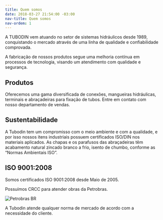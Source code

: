 ```yaml
---
title: Quem somos
date: 2018-03-27 21:54:00 -03:00
nav-title: Quem somos
nav-ordem: 1
---
```


A TUBODIN vem atuando no setor de sistemas hidráulicos desde 1989, conquistando o mercado através de uma linha de qualidade e confiabilidade comprovada.

A fabricação de nossos produtos segue uma melhoria contínua em processos de tecnologia, visando um atendimento com qualidade e segurança.

## Produtos

Oferecemos uma gama diversificada de conexões, mangueiras hidráulicas, terminais e abraçadeiras para fixação de tubos. Entre em contato com nosso departamento de vendas.

## Sustentabilidade

A Tubodin tem um compromisso com o meio ambiente e com a qualidade, e por isso nossos itens industriais possuem certificados ISO/DIN nos materiais aplicados. As chapas e os parafusos das abraçadeiras têm acabamento natural zincado branco a frio, isento de chumbo, conforme as “Normas Ambientais ISO”.

## ISO 9001:2008

Somos certificados ISO 9001:2008 desde Maio de 2005.

<div class="wrapper">
    <div data-grid="spacing">
        <div data-cell="2of3">
            <p>
                Possuímos CRCC para atender obras da Petrobras.
            </p>
        </div>
        <div data-cell="shrink"><img src="{{ site.baseurl }}/uploads/logo-petrobras.png" alt="Petrobras BR"></div>
    </div>
</div>

A Tubodin atende qualquer norma de mercado de acordo com a necessidade do cliente.

